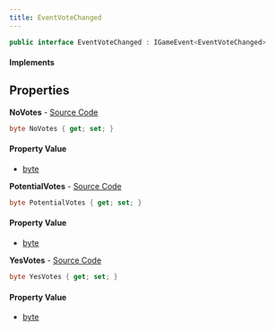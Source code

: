 ```yaml
---
title: EventVoteChanged
---
```


```csharp
public interface EventVoteChanged : IGameEvent<EventVoteChanged>
```

#### Implements

## Properties

**NoVotes** - [Source Code](https://github.com/swiftly-solution/swiftlys2/blob/master/managed/src/SwiftlyS2.Generated/GameEvents/Interfaces/EventVoteChanged.cs#L25)

```csharp
byte NoVotes { get; set; }
```

#### Property Value

- [byte](https://learn.microsoft.com/dotnet/api/system.byte)

**PotentialVotes** - [Source Code](https://github.com/swiftly-solution/swiftlys2/blob/master/managed/src/SwiftlyS2.Generated/GameEvents/Interfaces/EventVoteChanged.cs#L30)

```csharp
byte PotentialVotes { get; set; }
```

#### Property Value

- [byte](https://learn.microsoft.com/dotnet/api/system.byte)

**YesVotes** - [Source Code](https://github.com/swiftly-solution/swiftlys2/blob/master/managed/src/SwiftlyS2.Generated/GameEvents/Interfaces/EventVoteChanged.cs#L20)

```csharp
byte YesVotes { get; set; }
```

#### Property Value

- [byte](https://learn.microsoft.com/dotnet/api/system.byte)

